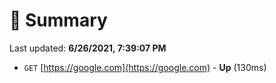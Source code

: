 # 📖 Summary
Last updated: **6/26/2021, 7:39:07 PM**

- `GET` [https://google.com](https://google.com) - **Up** (130ms)
